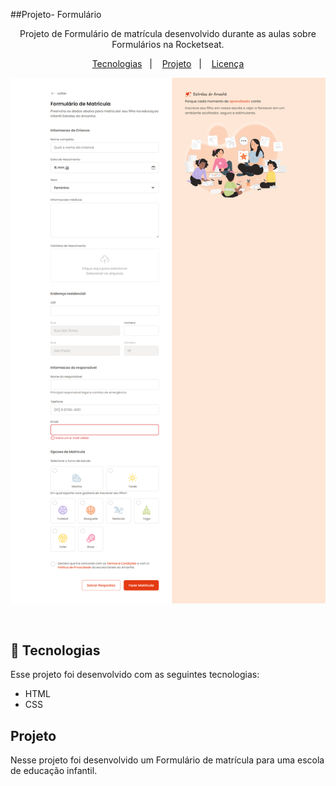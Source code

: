 ##Projeto- Formulário
<p align="center">
Projeto de Formulário de matrícula desenvolvido durante as aulas sobre Formulários na Rocketseat.
</p>

<p align="center">
  <a href="#-tecnologias">Tecnologias</a>&nbsp;&nbsp;&nbsp;|&nbsp;&nbsp;&nbsp;
  <a href="#-projeto">Projeto</a>&nbsp;&nbsp;&nbsp;|&nbsp;&nbsp;&nbsp;
  <a href="#memo-licença">Licença</a>
</p>

<p align="center">
  <img alt="Page" src="/assets/page-web.png">
</p>

<br>


## 🚀 Tecnologias

Esse projeto foi desenvolvido com as seguintes tecnologias:

- HTML
- CSS

## Projeto

Nesse projeto foi desenvolvido um Formulário de matrícula para uma escola de educação infantil. 
